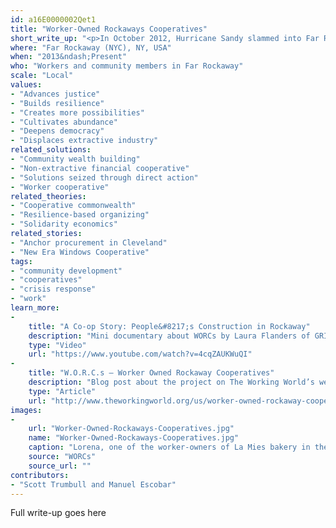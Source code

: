 ```yaml
---
id: a16E0000002Qet1
title: "Worker-Owned Rockaways Cooperatives"
short_write_up: "<p>In October 2012, Hurricane Sandy slammed into Far Rockaway, Queens, destroying entire city blocks and displacing thousands. As residents struggled to pick up the pieces, private developers began to close in on recently vacated properties. Their intentions were clear — to remake the Rockaways’ economy to maximize their own profit, forgoing local input. In response, local workers teamed up with The Working World and Occupy Sandy to create the Worker-Owned Rockaways Cooperatives (WORCs) program, which helps local residents build and finance their own worker-owned companies and establishes Rockaways residents as critical voices in determining their economic future. Two new cooperatives, Roca Mia Construction and La Mies Bakery, have already launched. Little by little, Worker-Owned Rockaways Cooperatives is planting the seeds for a new, community-led economy in the Rockaways.</p>"
where: "Far Rockaway (NYC), NY, USA"
when: "2013&ndash;Present"
who: "Workers and community members in Far Rockaway"
scale: "Local"
values:
- "Advances justice"
- "Builds resilience"
- "Creates more possibilities"
- "Cultivates abundance"
- "Deepens democracy"
- "Displaces extractive industry"
related_solutions:
- "Community wealth building"
- "Non-extractive financial cooperative"
- "Solutions seized through direct action"
- "Worker cooperative"
related_theories:
- "Cooperative commonwealth"
- "Resilience-based organizing"
- "Solidarity economics"
related_stories:
- "Anchor procurement in Cleveland"
- "New Era Windows Cooperative"
tags:
- "community development"
- "cooperatives"
- "crisis response"
- "work"
learn_more:
-
    title: "A Co-op Story: People&#8217;s Construction in Rockaway"
    description: "Mini documentary about WORCs by Laura Flanders of GRITtv"
    type: "Video"
    url: "https://www.youtube.com/watch?v=4cqZAUKWuQI"
-
    title: "W.O.R.C.s – Worker Owned Rockaway Cooperatives"
    description: "Blog post about the project on The Working World’s website"
    type: "Article"
    url: "http://www.theworkingworld.org/us/worker-owned-rockaway-cooperatives/"
images:
-
    url: "Worker-Owned-Rockaways-Cooperatives.jpg"
    name: "Worker-Owned-Rockaways-Cooperatives.jpg"
    caption: "Lorena, one of the worker-owners of La Mies bakery in the Rockaways."
    source: "WORCs"
    source_url: ""
contributors:
- "Scott Trumbull and Manuel Escobar"
---
```

Full write-up goes here
